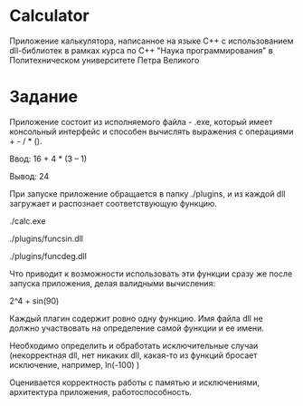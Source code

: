 # Calculator
Приложение калькулятора, написанное на языке C++ с использованием dll-библиотек в рамках курса по C++ "Наука программирования" в Политехническом университете Петра Великого
# Задание
Приложение состоит из исполняемого файла - .exe, который имеет консольный интерфейс и 
способен вычислять выражения с операциями + - / * ().

Ввод: 16 + 4 * (3 – 1)

Вывод: 24

При запуске приложение обращается в папку ./plugins, и из каждой dll загружает и распознает 
соответствующую функцию.

./calc.exe

./plugins/funcsin.dll

./plugins/funcdeg.dll

Что приводит к возможности использовать эти функции сразу же после запуска приложения, 
делая валидными вычисления:

2^4 + sin(90)

Каждый плагин содержит ровно одну функцию. Имя файла dll не должно участвовать на 
определение самой функции и ее имени. 

Необходимо определить и обработать исключительные случаи (некорректная dll, нет никаких dll, 
какая-то из функций бросает исключение, например, ln(-100) )

Оценивается корректность работы с памятью и исключениями, архитектура приложения, 
работоспособность.
